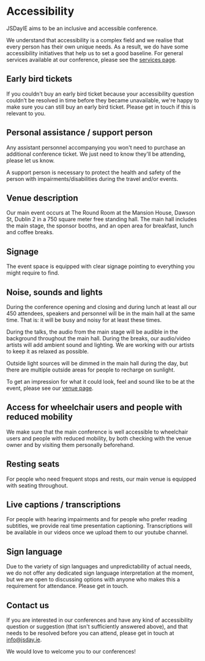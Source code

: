 # Accessibility

JSDayIE aims to be an inclusive and accessible conference.

We understand that accessibility is a complex field and we realise that every person has their own unique needs. As a result, we do have some accessibility initiatives that help us to set a good baseline. For general services available at our conference, please see the [services page](/info/services).


## Early bird tickets

If you couldn't buy an early bird ticket because your accessibility question couldn’t be resolved in time before they became unavailable, we're happy to make sure you can still buy an early bird ticket. Please get in touch if this is relevant to you.

## Personal assistance / support person

Any assistant personnel accompanying you won't need to purchase an additional conference ticket. We just need to know they'll be attending, please let us know.


A support person is necessary to protect the health and safety of the person with impairments/disabilities during the travel and/or events.

## Venue description

Our main event occurs at The Round Room at the Mansion House, Dawson St, Dublin 2 in a 750 square meter free standing hall. The main hall includes the main stage, the sponsor booths, and an open area for breakfast, lunch and coffee breaks.

## Signage

The event space is equipped with clear signage pointing to everything you might require to find.

## Noise, sounds and lights

During the conference opening and closing and during lunch at least all our 450 attendees, speakers and personnel will be in the main hall at the same time. That is: it will be busy and noisy for at least these times.

During the talks, the audio from the main stage will be audible in the background throughout the main hall. During the breaks, our audio/video artists will add ambient sound and lighting. We are working with our artists to keep it as relaxed as possible.

Outside light sources will be dimmed in the main hall during the day, but there are multiple outside areas for people to recharge on sunlight.

To get an impression for what it could look, feel and sound like to be at the event, please see our [venue page](/venue).

## Access for wheelchair users and people with reduced mobility

We make sure that the main conference is well accessible to wheelchair users and people with reduced mobility, by both checking with the venue owner and by visiting them personally beforehand.

## Resting seats

For people who need frequent stops and rests, our main venue is equipped with seating throughout.

## Live captions / transcriptions

For people with hearing impairments and for people who prefer reading subtitles, we provide real time presentation captioning. Transcriptions will be available in our videos once we upload them to our youtube channel.

## Sign language

Due to the variety of sign languages and unpredictability of actual needs, we do not offer any dedicated sign language interpretation at the moment, but we are open to discussing options with anyone who makes this a requirement for attendance. Please get in touch.

## Contact us

If you are interested in our conferences and have any kind of accessibility question or suggestion (that isn't sufficiently answered above), and that needs to be resolved before you can attend, please get in touch at [info@jsday.ie](mailto:info@jsday.ie).

We would love to welcome you to our conferences!
